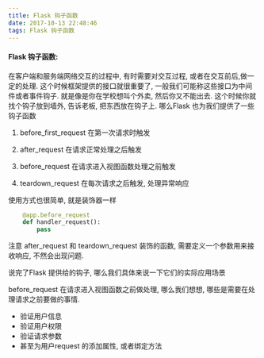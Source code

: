 ```yaml
---
title: Flask 钩子函数
date: 2017-10-13 22:48:46
tags: Flask 钩子函数
---
```

#### Flask 钩子函数:

在客户端和服务端网络交互的过程中, 有时需要对交互过程, 或者在交互前后,做一定的处理. 这个时候框架提供的接口就很重要了,
一般我们可能称这些接口为中间件或者事件钩子. 就是像是你在学校想叫个外卖, 然后你又不能出去. 这个时候你就找个钩子放到墙外, 告诉老板, 把东西放在钩子上.
哪么Flask 也为我们提供了一些钩子函数

1. before_first_request
    在第一次请求时触发

2. after_request
    在请求正常处理之后触发
    
3. before_request
    在请求进入视图函数处理之前触发
    
4. teardown_request
    在每次请求之后触发, 处理异常响应
    
使用方式也很简单, 就是装饰器一样

```python
    @app.before_request
    def handler_request():
        pass

```
注意 after_request 和 teardown_request 装饰的函数, 需要定义一个参数用来接收响应, 不然会出现问题.

说完了Flask 提供给的钩子, 哪么我们具体来说一下它们的实际应用场景

before_request 在请求进入视图函数之前做处理, 哪么我们想想, 哪些是需要在处理请求之前要做的事情.

* 验证用户信息
* 验证用户权限
* 验证请求参数
* 甚至为用户request 的添加属性, 或者绑定方法
